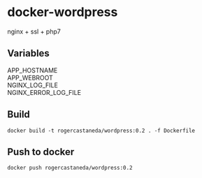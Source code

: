 # docker-wordpress
nginx + ssl + php7

## Variables

APP_HOSTNAME  
APP_WEBROOT  
NGINX_LOG_FILE  
NGINX_ERROR_LOG_FILE  

## Build

`docker build -t rogercastaneda/wordpress:0.2 . -f Dockerfile`

## Push to docker

`docker push rogercastaneda/wordpress:0.2`

